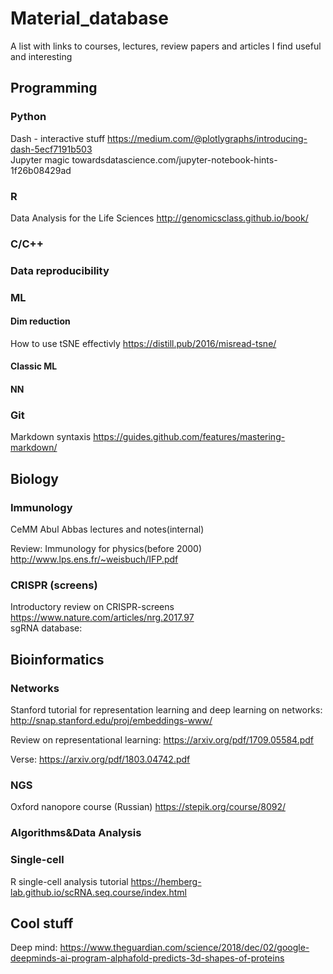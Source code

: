 # Material_database
A list with links to courses, lectures, review papers and articles I find useful and interesting


## Programming
### Python 
Dash - interactive stuff https://medium.com/@plotlygraphs/introducing-dash-5ecf7191b503  
Jupyter magic towardsdatascience.com/jupyter-notebook-hints-1f26b08429ad

### R
Data Analysis for the Life Sciences
http://genomicsclass.github.io/book/

### C/C++
### Data reproducibility
### ML
#### Dim reduction
How to use tSNE effectivly https://distill.pub/2016/misread-tsne/
#### Classic ML
#### NN

### Git
Markdown syntaxis https://guides.github.com/features/mastering-markdown/  
## Biology
### Immunology
CeMM Abul Abbas lectures and notes(internal)  

Review: Immunology for physics(before 2000)  
http://www.lps.ens.fr/~weisbuch/IFP.pdf  
### CRISPR (screens)  
Introductory review on CRISPR-screens https://www.nature.com/articles/nrg.2017.97  
sgRNA database:
 
## Bioinformatics
### Networks
Stanford tutorial for representation learning and deep learning on networks:
http://snap.stanford.edu/proj/embeddings-www/  

Review on representational learning:
https://arxiv.org/pdf/1709.05584.pdf  

Verse:
https://arxiv.org/pdf/1803.04742.pdf  


### NGS
Oxford nanopore course (Russian)
https://stepik.org/course/8092/  

### Algorithms&Data Analysis

### Single-cell
R single-cell analysis tutorial https://hemberg-lab.github.io/scRNA.seq.course/index.html  

## Cool stuff
Deep mind:
https://www.theguardian.com/science/2018/dec/02/google-deepminds-ai-program-alphafold-predicts-3d-shapes-of-proteins
